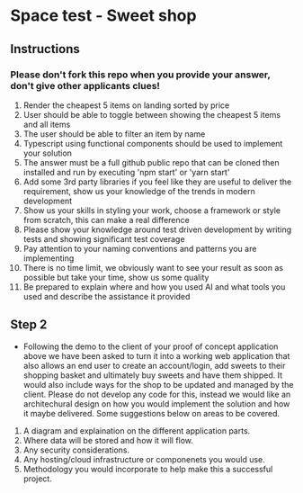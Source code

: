 # Space test - Sweet shop

## Instructions
### Please don't fork this repo when you provide your answer, don't give other applicants clues!

1. Render the cheapest 5 items on landing sorted by price
2. User should be able to toggle between showing the cheapest 5 items and all items
3. The user should be able to filter an item by name  
4. Typescript using functional components should be used to implement your solution
5. The answer must be a full github public repo that can be cloned then installed and run by executing 'npm start' or 'yarn start'
6. Add some 3rd party libraries if you feel like they are useful to deliver the requirement, show us your knowledge of the trends in modern development
7. Show us your skills in styling your work, choose a framework or style from scratch, this can make a real difference
8. Please show your knowledge around test driven development by writing tests and showing significant test coverage
9. Pay attention to your naming conventions and patterns you are implementing
10. There is no time limit, we obviously want to see your result as soon as possible but take your time, show us some quality
11. Be prepared to explain where and how you used AI and what tools you used and describe the assistance it provided

## Step 2

- Following the demo to the client of your proof of concept application above we have been asked to turn it into a working web application that also allows an end user to create an account/login, add sweets to their shopping basket and ultimately buy sweets and have them shipped. It would also include ways for the shop to be updated and managed by the client. Please do not develop any code for this, instead we would like an architechural design on how you would implement the solution and how it maybe delivered. Some suggestions below on areas to be covered.

1. A diagram and explaination on the different application parts.
2. Where data will be stored and how it will flow.
3. Any security considerations.
4. Any hosting/cloud infrastructure or componenets you would use.
5. Methodology you would incorporate to help make this a successful project.




